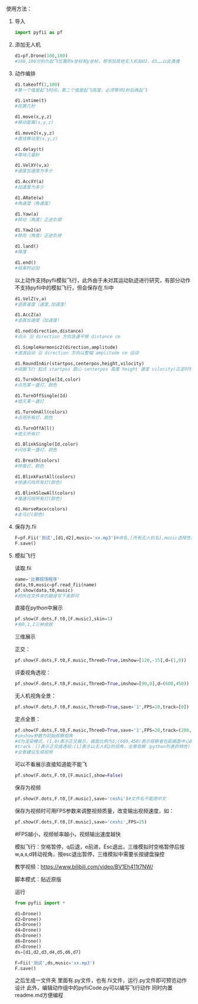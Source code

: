 使用方法：

1. 导入
    ```python
    import pyfii as pf
    ```

2. 添加无人机
    ```python
    d1=pf.Drone(100,100)
    #100,100分别为起飞位置的x坐标和y坐标，想添加其他无人机如d2、d3……以此类推
    ```

3. 动作编排
    ```python
    d1.takeoff(1,100)
    #第一个值是起飞时间，第二个值是起飞高度，必须等待1秒后再起飞

    d1.intime(t)
    #在第几秒

    d1.move(x,y,z)
    #移动距离(x,y,z)

    d1.move2(x,y,z)
    #直线移动至(x,y,z)

    d1.delay(t)
    #等待几毫秒

    d1.VelXY(v,a)
    #速度加速度为多少

    d1.AccXY(a)
    #加速度为多少

    d1.ARate(w)
    #角速度（角速度）

    d1.Yaw(a)
    #转动（角度）正逆负顺

    d1.Yaw2(a)
    #转向（角度）正逆负顺

    d1.land()
    #降落

    d1.end()
    #结束时必加
    ```

    以上动作支持pyfii模拟飞行，此外由于未对其运动轨迹进行研究，有部分动作不支持pyfii中的模拟飞行，但会保存在.fii中
    ```python
    d1.VelZ(v,a)
    #竖直速度（速度,加速度）

    d1.AccZ(a)
    #竖直加速度（加速度）

    d1.nod(direction,distance)
    #点头 沿 direction 方向急速平移 distance cm

    d1.SimpleHarmonic2(direction,amplitude)
    #波浪运动 沿 direction 方向以整幅 amplitude cm 运动

    d1.RoundInAir(startpos,centerpos,height,vilocity)
    #绕圈飞行 起点 startpos 圆心 centerpos 高度 height 速度 vilocity(正逆时针,负顺时针)

    d1.TurnOnSingle(Id,color)
    #点亮某一盏灯，颜色

    d1.TurnOffSingle(Id)
    #熄灭某一盏灯

    d1.TurnOnAll(colors)
    #点亮所有灯，颜色

    d1.TurnOffAll()
    #熄灭所有灯

    d1.BlinkSingle(Id,color)
    #闪烁某一盏灯，颜色

    d1.Breath(colors)
    #呼吸灯，颜色

    d1.BlinkFastAll(colors)
    #快速闪烁所有灯(颜色)

    d1.BlinkSlowAll(colors)
    #慢速闪烁所有灯(颜色)

    d1.HorseRace(colors)
    #走马灯(颜色)
    ```

4. 保存为.fii
    ```python
    F=pf.Fii('测试',[d1,d2],music='xx.mp3')#命名,[所有无人机名],music选择性添加
    F.save()
    ```
5. 模拟飞行

    读取.fii
    ```python
    name='比赛现场程序'
    data,t0,music=pf.read_fii(name)
    pf.show(data,t0,music)
    #把所在文件夹的路径写下来即可
    ```

    直接在python中展示
    ```python
    pf.show(F.dots,F.t0,[F.music],skin=1)
    #有0,1,2三种皮肤
    ```

    三维展示

    正交：
    ```python
    pf.show(F.dots,F.t0,F.music,ThreeD=True,imshow=[120,-15],d=(1,0))
    ```
    评委视角透视：
    ```python
    pf.show(F.dots,F.t0,F.music,ThreeD=True,imshow=[90,0],d=(600,450))
    ```
    无人机视角全景：
    ```python
    pf.show(F.dots,F.t0,F.music,ThreeD=True,save='1',FPS=20,track=[0])
    ```
    定点全景：
    ```python
    pf.show(F.dots,F.t0,F.music,ThreeD=True,save='1',FPS=20,track=(280,280,165))
    #imshow参数为初始观察视角
    #d为渲染模式，(1,0)表示正交展示，画面比例为1;(600,450)表示观察者在距画面中心600处，距观察者450处的画面比例为1
    #track：[]表示正交或透视;[1]表示以无人机2的视角，全景观察（python列表的特性）;(280,280,165)表示以这个坐标为中心进行全景观察
    #全景建议生成视频
    ```

    可以不看展示直接知道能不能飞
    ```python
    pf.show(F.dots,F.t0,[F.music],show=False)
    ```
    保存为视频
    ```python
    pf.show(F.dots,F.t0,[F.music],save='ceshi')#文件名不能用中文
    ```
    保存为视频时可用FPS参数来调整视频质量，改变输出视频速度，如：
    ```python
    pf.show(F.dots,F.t0,[F.music],save='ceshi',FPS=25)
    ```
    #FPS越小，视频帧率越小，视频输出速度越快

    模拟飞行：空格暂停，q后退，e前进，Esc退出，三维模拟时空格暂停后按w,a,s,d转动视角，按esc退出暂停，三维模拟中需要长按键盘操控

    教学视频：https://www.bilibili.com/video/BV1Eh411t7NW/

    脚本模式：贴近原版

    运行
    ```python
    from pyfii import *

    d1=Drone()
    d2=Drone()
    d3=Drone()
    d4=Drone()
    d5=Drone()
    d6=Drone()
    d7=Drone()
    ds=[d1,d2,d3,d4,d5,d6,d7]

    F=Fii('测试',ds,music='xx.mp3')
    F.save()
    ```

    之后生成一文件夹
    里面有.py文件，也有.fii文件，运行.py文件即可预览动作设计
    此外，编辑动作组中的pyfiiCode.py可以编写飞行动作
    同时内置readme.md方便编程